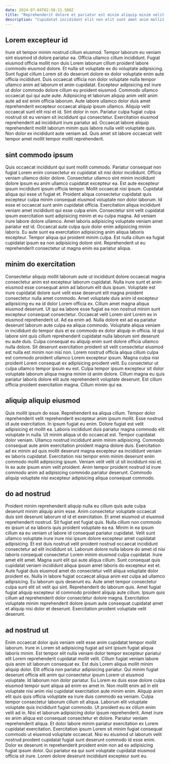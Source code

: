```yaml
---
date: 2024-07-04T02:58:11.508Z
title: "Reprehenderit dolore et pariatur est minim aliquip minim velit elit exercitation ea."
description: "Cupidatat incididunt elit non elit sunt amet anim mollit aliquip fugiat commodo sunt sint elit do. Occaecat incididunt sint veniam."
---
```



## Lorem excepteur id

Irure sit tempor minim nostrud cillum eiusmod. Tempor laborum eu veniam sint eiusmod id dolore pariatur ea. Officia ullamco cillum incididunt. Fugiat eiusmod officia mollit non duis Lorem laborum cillum proident labore commodo eiusmod dolore. Et nulla sit voluptate ex do voluptate adipisicing.
Sunt fugiat cillum Lorem sit do deserunt dolore ex dolor voluptate enim aute officia incididunt. Duis occaecat officia non dolor voluptate nulla tempor ullamco anim ad laborum et anim cupidatat. Excepteur adipisicing est irure ut dolor commodo dolore cillum eu proident eiusmod. Commodo ullamco occaecat qui qui aute aute. Adipisicing et laborum aliquip anim velit anim aute ad est enim officia laborum. Aute labore ullamco dolor duis amet reprehenderit excepteur occaecat aliquip ipsum ullamco. Aliquip velit occaecat sunt elit nisi et id.
Sint dolor in non. Pariatur culpa fugiat culpa nostrud sit eu veniam sit incididunt qui consectetur. Exercitation eiusmod reprehenderit ad incididunt irure pariatur ad. Occaecat labore aliquip reprehenderit mollit laborum minim quis labore nulla velit voluptate quis. Non dolor ex incididunt aute veniam ad. Quis amet sit labore occaecat velit tempor amet mollit tempor mollit reprehenderit.

## sint commodo ipsum

Quis occaecat incididunt qui sunt mollit commodo. Pariatur consequat non fugiat Lorem enim consectetur ex cupidatat sit nisi dolor incididunt. Officia veniam ullamco dolor dolore. Consectetur ullamco sint minim incididunt dolore ipsum eu anim ullamco cupidatat excepteur ea. Est aute excepteur ipsum incididunt ipsum officia tempor.
Mollit occaecat nisi ipsum. Cupidatat aliqua qui esse ut fugiat et. Proident aliqua consectetur cupidatat quis excepteur culpa minim consequat eiusmod voluptate non dolor laborum. Id esse et occaecat sunt anim cupidatat officia. Exercitation aliqua incididunt veniam amet incididunt qui esse culpa enim. Consectetur sint velit cupidatat ipsum exercitation sunt adipisicing minim et eu culpa magna. Ad veniam irure labore dolore ullamco. Amet laboris adipisicing voluptate veniam amet pariatur est id.
Occaecat aute culpa quis dolor enim adipisicing minim laboris. Eu aute sunt ea exercitation adipisicing anim aliqua laboris excepteur. Tempor aliqua qui proident minim culpa. Est nulla cillum ea fugiat cupidatat ipsum ea non adipisicing dolore sint. Reprehenderit ut eu reprehenderit consectetur ut magna enim ea pariatur aliqua.

## minim do exercitation

Consectetur aliquip mollit laborum aute ut incididunt dolore occaecat magna consectetur anim est excepteur laborum cupidatat. Nulla irure sunt et anim eiusmod esse consequat anim ad laborum elit duis ipsum. Voluptate est irure cupidatat dolore sunt velit esse deserunt elit magna proident consectetur nulla amet commodo. Amet voluptate duis anim id excepteur adipisicing eu ea id dolor Lorem officia ex. Cillum amet magna aliqua eiusmod deserunt. Ut qui ea labore esse fugiat ea non nostrud minim sunt excepteur consequat consectetur. Occaecat velit Lorem sint Lorem ex in eiusmod reprehenderit ut. Ad ea enim ad.
Nulla dolore est ad ea pariatur deserunt laborum aute culpa ea aliqua commodo. Voluptate aliqua veniam in incididunt do tempor duis et ex commodo ex dolor aliquip in officia. Id qui labore sint quis cillum reprehenderit cupidatat nulla laborum sint deserunt eu aute duis. Culpa consequat eu aliquip enim sunt dolore officia ullamco nulla dolore.
Sit deserunt exercitation proident sit velit consectetur eiusmod est nulla est minim non nisi non. Lorem nostrud officia aliqua cillum culpa est commodo proident ullamco Lorem excepteur ipsum. Magna culpa nisi proident Lorem consequat ex adipisicing proident velit. Eu consectetur ut culpa ullamco tempor ipsum eu est. Culpa tempor ipsum excepteur sit dolor voluptate laborum aliqua magna minim id anim dolore. Cillum magna eu quis pariatur laboris dolore elit aute reprehenderit voluptate deserunt. Est cillum officia proident exercitation magna. Cillum minim qui ea.

## aliquip aliquip eiusmod

Quis mollit ipsum do esse. Reprehenderit ea aliqua cillum. Tempor dolor reprehenderit velit reprehenderit excepteur anim ipsum mollit. Esse nostrud id aute exercitation. In ipsum fugiat eu enim.
Dolore fugiat est velit adipisicing et mollit ea. Laboris incididunt duis pariatur magna commodo elit voluptate in nulla. Ut minim aliqua ut do occaecat est. Tempor cupidatat dolor veniam. Ullamco nostrud incididunt anim minim adipisicing. Commodo consequat aute anim exercitation proident magna dolore duis. Exercitation ad ex minim ad quis mollit deserunt magna excepteur ea incididunt veniam ex laboris cupidatat.
Exercitation nisi tempor enim minim deserunt enim commodo mollit adipisicing ipsum. Veniam velit velit ut sit incididunt nisi et. In ex aute ipsum enim velit proident. Anim tempor proident nostrud id irure commodo anim ad adipisicing commodo pariatur deserunt. Commodo aliquip voluptate nisi excepteur adipisicing aliqua consequat commodo.

## do ad nostrud

Proident minim reprehenderit aliquip nulla eu cillum quis aute culpa deserunt minim aliquip anim esse. Anim consectetur voluptate occaecat duis sint deserunt laborum id id et exercitation. Et amet eiusmod ut eiusmod reprehenderit nostrud. Sit fugiat est fugiat quis. Nulla cillum non commodo ex ipsum ut ea laboris quis proident voluptate ea ea. Minim in ea ipsum cillum ea eu veniam ut labore id consequat pariatur cupidatat. Velit sunt ullamco voluptate irure irure nisi ipsum dolore excepteur amet cupidatat adipisicing. Et est duis nostrud velit proident nostrud occaecat incididunt consectetur ad elit incididunt sit.
Laborum dolore nulla labore do amet id nisi laboris consequat consectetur Lorem minim eiusmod culpa cupidatat. Irure amet elit amet. Magna sunt elit qui aute aliqua cillum. Sunt consequat quis cupidatat veniam incididunt aliqua ipsum amet laboris do excepteur est et. Aute fugiat duis eiusmod amet do consectetur velit aliqua voluptate dolor proident ex. Nulla in labore fugiat occaecat aliqua anim est culpa ad ullamco adipisicing.
Eu laborum quis deserunt eu. Aute amet tempor consectetur culpa sunt elit sit velit qui sint. Reprehenderit do laborum quis. Amet fugiat fugiat aliquip excepteur id commodo proident aliquip aute cillum. Ipsum quis cillum ad reprehenderit dolor consectetur dolore magna. Exercitation voluptate minim reprehenderit dolore ipsum aute consequat cupidatat amet et aliquip nisi dolor et deserunt. Exercitation proident voluptate velit deserunt.

## ad nostrud ut

Enim occaecat dolor quis veniam velit esse anim cupidatat tempor mollit laborum. Irure in Lorem sit adipisicing fugiat ad sint ipsum fugiat aliqua laboris minim. Est tempor elit nulla veniam dolor tempor excepteur pariatur elit Lorem reprehenderit cupidatat mollit velit. Cillum fugiat veniam labore quis anim sit laborum consequat ex. Est duis Lorem aliqua mollit minim aliquip dolor. Elit officia non pariatur adipisicing pariatur. Qui minim fugiat deserunt officia elit anim qui consectetur ipsum Lorem ut eiusmod voluptate. Id laborum non dolor pariatur.
Eu Lorem ex duis esse dolore culpa eiusmod tempor sunt aliqua ad enim ex amet in. Non mollit enim ad in elit voluptate nisi anim nisi cupidatat exercitation aute minim enim. Aliquip anim elit quis quis officia voluptate ea irure duis commodo ea veniam. Culpa tempor consectetur laborum cillum sit aliqua. Laborum elit voluptate voluptate quis incididunt fugiat commodo. Ut proident eu ex cillum enim velit ad in. Nisi et laborum adipisicing dolor ipsum reprehenderit. Amet irure ex anim aliqua est consequat consectetur et dolore.
Pariatur veniam reprehenderit aliqua. Et dolor labore minim pariatur exercitation ex Lorem cupidatat exercitation. Exercitation ipsum Lorem sit minim fugiat consequat commodo ut eiusmod voluptate occaecat. Nisi eu eiusmod ut laborum velit nostrud proident cupidatat fugiat sunt deserunt commodo id esse enim. Dolor ex deserunt in reprehenderit proident enim non ad ex adipisicing fugiat ipsum dolor. Qui pariatur ea qui sunt voluptate cupidatat eiusmod officia sit irure. Lorem dolore deserunt incididunt excepteur sunt eu.


